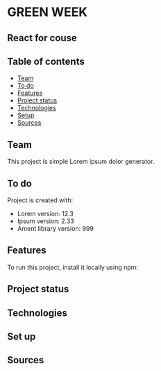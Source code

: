 # GREEN WEEK
## React for couse

## Table of contents
* [Team](#team)
* [To do](#toDo)
* [Features](#features)
* [Project status](#projectStatus)
* [Technologies](#technologies)
* [Setup](#setup)
* [Sources](#sources)

## Team
This project is simple Lorem ipsum dolor generator.
	
## To do
Project is created with:
* Lorem version: 12.3
* Ipsum version: 2.33
* Ament library version: 999
	
## Features
To run this project, install it locally using npm:

## Project status

## Technologies

## Set up

## Sources